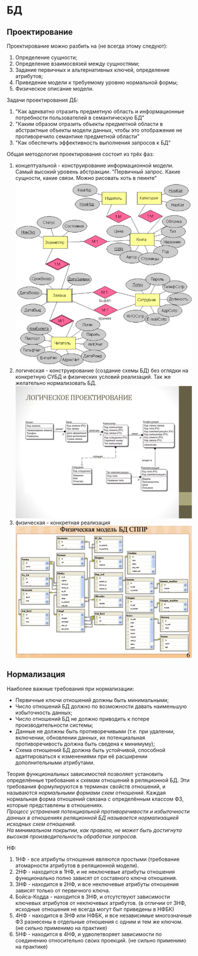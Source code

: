 # БД

## Проектирование

Проектирование можно разбить на (не всегда этому следуют):
1. Определение сущности;
2. Определение взаимосвязей между сущностями;
3. Задание первичных и альтернативных ключей, определение атрибутов;
4. Приведение модели к требуемому уровню нормальной формы;
5. Физическое описание модели.

Задачи проектирования ДБ:
1. "Как адекватно отразить предметную область и информационные потребности пользователей в семантическую БД"
2. "Каким образом отразить объекты предметной области в абстрактные объекты модели данных, чтобы это отображение не противоречило семантике предметной области"
3. "Как обеспечить эффективность выполнения запросов к БД"

Общая методология проектирования состоит из трёх фаз:
1. концептуальной - конструирование информационной модели. Самый высокий уровень абстракции. "Первичный запрос. Какие сущности, какие связи. Можно рисовать хоть в пеинте" ![Пример диаграммы](image-1.png)
2. логическая - конструирование (создание схемы БД) без оглядки на конкретную СУБД и физических условий реализаций. Так же желательно нормализовать БД. ![Пример диаграммы](image-2.png) 
3. физическая - конкретная реализация ![Пример диаграммы](image-3.png)

## Нормализация

Наиболее важные требования при нормализации:
- Первичные ключи отношений должны быть минимальными;
- Число отношений БД должно по возможности давать наименьшую избыточность данных;
- Число отношений БД не должно приводить к потере производительности системы;
- Данные не должны быть противоречивыми (т.е. при удалении, включении, обновлении данных, их потенциальная противоречивость должна быть сведена к минимуму);
- Схема отношений БД должна быть устойчивой, способной адаптироваться к изменениями при её расширении дополнительными атрибутами.

Теория функциональных зависимостей позволяет установить определённые требования к схемам отношений в реляционной БД. Эти требования формулируются в терминах свойств отношений, и называются *нормальными формами схем отношений*. Каждая нормальная форма отношений связана с определённым классом ФЗ, которые представлены в отношениях.  
*Процесс устранения потенциальной противоречивости и избыточности данных в отношениях реляционной БД называется нормализацией исходных схем отношений.*   
*На минимальном покрытии, как правило, не может быть достигнута высокая производительность обработки запросов.*

НФ:
1. 1НФ - все атрибуты отношения являются простыми (требование атомарности атрибутов в реляционной модели).
2. 2НФ - находится в 1НФ, и не неключевые атрибуты отношения функционально полно зависят от составного ключа отношения.
3. 3НФ - находится в 2НФ, и все неключевые атрибуты отношения зависят только от первичного ключа.
4. Бойса-Кодда - находится в 3НФ, и отсутствуют зависимости ключевых атрибутов от неключевых атрибутов. (в отличии от 3НФ, исходные отношения не всегда могут быт приведены в НФБК)
5. 4НФ - находится в 3НФ или НФБК, и все независимые многозначные ФЗ разнесены в отдельные отношения с одним и тем же ключом. (не сильно применимо на практике)
6. 5НФ - находится в 4НФ, и удволетворяет зависимости по соединению относительно своих проекций. (не сильно применимо на практике)

